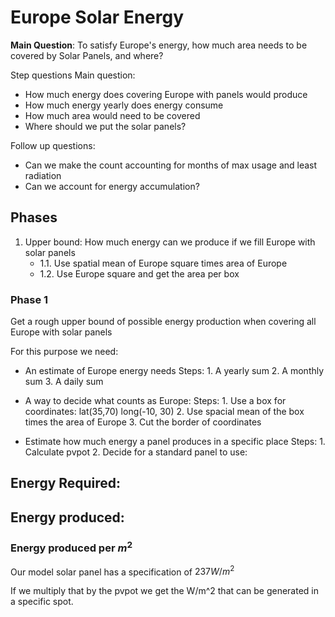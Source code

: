# Europe Solar Energy

**Main Question**:
To satisfy Europe's energy, how much area needs to be covered by Solar Panels, and where? 

Step questions Main question:
* How much energy does covering Europe with panels would produce
* How much energy yearly does energy consume
* How much area would need to be covered
* Where should we put the solar panels?

Follow up questions:
* Can we make the count accounting for months of max usage and least radiation
* Can we account for energy accumulation?

## Phases

1. Upper bound: How much energy can we produce if we fill Europe with solar panels
    * 1.1. Use spatial mean of Europe square times area of Europe
    * 1.2. Use Europe square and get the area per box




### Phase 1
Get a rough upper bound of possible energy production when covering all Europe
with solar panels


For this purpose we need:

* An estimate of Europe energy needs
    Steps:
        1. A yearly sum
        2. A monthly sum
        3. A daily sum


* A way to decide what counts as Europe:
    Steps:
        1. Use a box for coordinates: lat(35,70) long(-10, 30)
        2. Use spacial mean of the box times the area of Europe
        3. Cut the border of coordinates


* Estimate how much energy a panel produces in a specific place
    Steps:
        1. Calculate pvpot
        2. Decide for a standard panel to use: 

## Energy Required:

## Energy produced:

### Energy produced per $m^2$

Our model solar panel has a specification
of  $237W/m^2$ 

If we multiply that by the pvpot we get the W/m^2 that can be generated in a 
specific spot.



